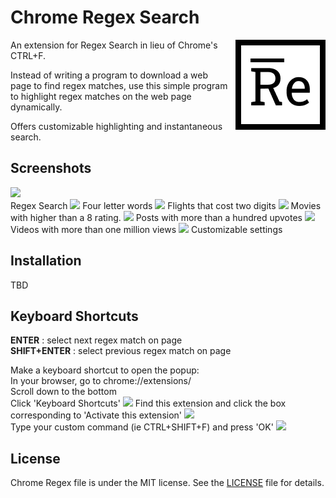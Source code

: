 # Chrome Regex Search

<img src="https://raw.githubusercontent.com/rogershen/chrome-regex-search/master/src/icons/icons_128.png" align="right" style="padding-left: 10px;" />

An extension for Regex Search in lieu of Chrome's CTRL+F.

Instead of writing a program to download a web page to find regex matches, use 
this simple program to highlight regex matches on the web page dynamically.

Offers customizable highlighting and instantaneous search.

## Screenshots
<img src="https://raw.githubusercontent.com/rogershen/chrome-regex-search/master/google-webstore/regex.png" />
<br />
Regex Search
<img src="https://raw.githubusercontent.com/rogershen/chrome-regex-search/master/google-webstore/googlenews.png" />
Four letter words
<img src="https://raw.githubusercontent.com/rogershen/chrome-regex-search/master/google-webstore/googleflights.png" />
Flights that cost two digits
<img src="https://raw.githubusercontent.com/rogershen/chrome-regex-search/master/google-webstore/imdb.png" />
Movies with higher than a 8 rating.
<img src="https://raw.githubusercontent.com/rogershen/chrome-regex-search/master/google-webstore/reddit.png" />
Posts with more than a hundred upvotes
<img src="https://raw.githubusercontent.com/rogershen/chrome-regex-search/master/google-webstore/youtubesearch.png" />
Videos with more than one million views
<img src="https://raw.githubusercontent.com/rogershen/chrome-regex-search/master/google-webstore/settings.png" />
Customizable settings

## Installation

TBD

## Keyboard Shortcuts
<b>ENTER</b> : select next regex match on page
<br />
<b>SHIFT+ENTER</b> : select previous regex match on page

Make a keyboard shortcut to open the popup:
<br />
In your browser, go to chrome://extensions/
<br />
Scroll down to the bottom
<br />
Click 'Keyboard Shortcuts'
<img src="https://raw.githubusercontent.com/rogershen/chrome-regex-search/master/google-webstore/setupkeyboardshortcuts1.png" />
Find this extension and click the box corresponding to 'Activate this extension'
<img src="https://raw.githubusercontent.com/rogershen/chrome-regex-search/master/google-webstore/setupkeyboardshortcuts2.png" />
<br />
Type your custom command (ie CTRL+SHIFT+F) and press 'OK'
<img src="https://raw.githubusercontent.com/rogershen/chrome-regex-search/master/google-webstore/setupkeyboardshortcuts3.png" />

## License

Chrome Regex file is under the MIT license. See the <a href="https://raw.githubusercontent.com/rogershen/chrome-regex-search/master/LICENSE">LICENSE</a> file for details.